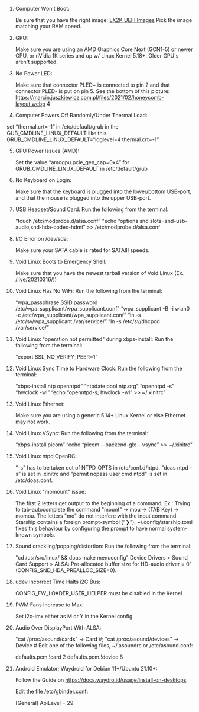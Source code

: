 1. Computer Won’t Boot:

    Be sure that you have the right image: [LX2K UEFI Images](https://images.solid-run.com/LX2k/lx2160a_uefi) Pick the image matching your RAM speed.

2. GPU:

    Make sure you are using an AMD Graphics Core Next (GCN1-5) or newer GPU, or nVidia 1K series and up w/ Linux Kernel 5.18+. Older GPU's aren't supported.

3. No Power LED:

    Make sure that connector PLED+ is connected to pin 2 and that connector PLED- is put on pin 5. See the bottom of this picture:
    https://marcin.juszkiewicz.com.pl/files/2021/02/honeycomb-layout.webp 4

4. Computer Powers Off Randomly/Under Thermal Load:

set “thermal.crt=-1” in /etc/default/grub in the GUB_CMDLINE_LINUX_DEFAULT like this: GRUB_CMDLINE_LINUX_DEFAULT=“loglevel=4 thermal.crt=-1”

5. GPU Power Issues (AMD):

    Set the value “amdgpu.pcie_gen_cap=0x4” for GRUB_CMDLINE_LINUX_DEFAULT in /etc/default/grub

6. No Keyboard on Login:

    Make sure that the keyboard is plugged into the lower/bottom USB-port, and that the mouse is plugged into the upper USB-port.

7. USB Headset/Sound Card: Run the following from the terminal: 

    “touch /etc/modprobe.d/alsa.conf” "echo “options snd slots=snd-usb-audio,snd-hda-codec-hdmi” >> /etc/modprobe.d/alsa.conf

8. I/O Error on /dev/sda:

    Make sure your SATA cable is rated for SATAIII speeds.

9. Void Linux Boots to Emergency Shell:

    Make sure that you have the newest tarball version of Void Linux (Ex. /live/20210316/))

10. Void Linux Has No WiFi: Run the following from the terminal: 

    “wpa_passphrase SSID password /etc/wpa_supplicant/wpa_supplicant.conf” “wpa_supplicant -B -i wlan0 -c /etc/wpa_supplicant/wpa_supplicant.conf” “ln -s /etc/sv/wpa_supplicant /var/service/” “ln -s /etc/sv/dhcpcd /var/service/”

11. Void Linux "operation not permitted" during xbps-install: Run the following from the terminal: 

    “export SSL_NO_VERIFY_PEER=1”

12. Void Linux Sync Time to Hardware Clock: Run the following from the terminal: 

    “xbps-install ntp openntpd” “ntpdate pool.ntp.org” “openntpd -s” “hwclock -wl” “echo “openntpd-s; hwclock -wl” >> ~/.xinitrc”

13. Void Linux Ethernet:

    Make sure you are using a generic 5.14+ Linux Kernel or else Ethernet may not work.

14. Void Linux VSync: Run the following from the terminal: 

    “xbps-install picom” “echo “picom --backend-glx --vsync” >> ~/.xinitrc”

15. Void Linux ntpd OpenRC:

    "-s" has to be taken out of NTPD_OPTS in /etc/conf.d/ntpd. "doas ntpd -s" is set in .xinitrc and "permit nopass user cmd ntpd" is set in /etc/doas.conf.

16. Void Linux "momount" issue:

    The first 2 letters get output to the beginning of a command, Ex.: Trying to tab-autocomplete the command "mount" -> mou -> (TAB Key) -> momou. The letters "mo" do     not interfere with the input command. Starship contains a foreign prompt-symbol ("❯").
    ~/.config/starship.toml fixes this behaviour by configuring the prompt to have normal system-known symbols.

17. Sound crackling/popping/distortion: Run the following from the terminal: 

    "cd /usr/src/linux/ && doas make menuconfig" Device Drivers > Sound Card Support > ALSA: Pre-allocated buffer size for HD-audio driver = 0"   (CONFIG_SND_HDA_PREALLOC_SIZE=0).

18. udev Incorrect Time Halts i2C Bus:

    CONFIG_FW_LOADER_USER_HELPER must be disabled in the Kernel

19. PWM Fans Increase to Max:

    Set i2c-imx either as M or Y in the Kernel config. 

20. Audio Over DisplayPort With ALSA:

    "cat /proc/asound/cards" -> Card #; "cat /proc/asound/devices" -> Device #
    Edit one of the following files, ~/.asoundrc or /etc/asound.conf:

    defaults.pcm.!card 2
    defaults.pcm.!device 8

21. Android Emulator; Waydroid for Debian 11+/Ubuntu 21.10+:

    Follow the Guide on https://docs.waydro.id/usage/install-on-desktops.

    Edit the file /etc/gbinder.conf:

    [General]
    ApiLevel = 29
